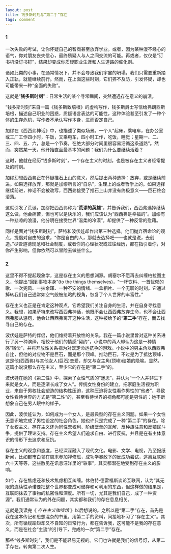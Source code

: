 ```yaml
---
layout: post
title: 钱多斯时刻与“第二手”存在
tags: comment
---
```


### 1

一次失败的考试，让你怀疑自己的智商甚至放弃学业。或者，因为某种漫不经心的语气，你对朋友丧失信心，最终质疑人与人之间交流的可能。再或者，仅仅是“订书机没订书钉”，结果却变成你质疑职业生涯和人生道路的催化剂。

诸如此类的小事，在通常情况下，并不会导致我们宇宙的坍塌，我们只需要重新踏入正轨，就能继续前行。然而，在上面这些时刻，它们猝不及防，引发怀疑，却也可能带来一种“全面的失败”。

这就是“**钱多斯时刻**”：日常生活的某个寻常瞬间，突然遭遇存在意义的崩溃。

“钱多斯时刻”来自一篇《钱多斯致培根》的虚构写作，钱多斯爵士写信给弗朗西斯培根，描述自己职业的困惑，质疑语言表达的可能性，这种体验甚至引发了一种个体的生存危机，写作者不承认写作本身，进而否定自己。

加缪在《西西弗神话》中，也描述了类似场景。一个人“起床，乘电车，在办公室或工厂工作四小时，午饭，又乘电车，四小时工作，吃饭，睡觉；星期一、二、三、四、五、六，总是一个节奏，在绝大部分时间里很容易沿循这条道路”。然而，突然某一天，他开始直面最基本的问题：我们为什么要继续活着？

这时，他就在经历“钱多斯时刻”，一个存在主义的时刻，也是被存在主义者经常提及的时刻。

加缪幻想西西弗正在怀疑推石上山的意义，然后提出两种选择：放弃，或是继续前进。如果选择放弃，那就是加缪所言的“自杀”，生理上的或者哲学上的。如果选择继续前进，神话不会被改写，西西弗接受了推石上山并没有终极意义——巨石终会滚落。

这就引发了荒诞，加缪把西西弗称为“**荒谬的英雄**”，并告诉我们，西西弗选择继续这么做，他会痛苦，但也可以是快乐的，我们应该认为“西西弗是幸福的”。加缪有一种悲凉的浪漫，他分明在接受世界“温柔的冷漠”，却提供了一种反常的慰藉。

同样是面对“钱多斯时刻”，萨特和波伏娃却作出第三种选择。他们抛弃宿命论的观点，提倡对自由的追求，“你是自由的人，那就去选择吧——也就是说，去创造。”尽管道德规范和社会制度，或者你的心理状况或过往经历，都在指引着你，对你产生影响，但你依然可以冒险去做些什么。

### 2

这里不得不提起现象学，这是存在主义的思想渊源。胡塞尔不愿再去纠缠柏拉图主义，他提出“回到事物本身”(to the things themselves)，“一杯饮料、一首忧郁的歌、一次兜风、一抹余晖、一种不安的情绪、一盒相片、一个无聊的时刻。它通过掉转我们自己通常如空气般被忽略的视角，恢复了个人世界的丰富性。”

存在主义也正是在肯定这种观点，它希望我们关注自身的生活，并在自身寻找意义。我想，如果萨特来改写西西弗神话，他既不会让西西弗放弃生命，也不会让西西弗服从惩罚，他会让西西弗离开这种生活，这种被给予的“**第二手**”存在，而去找寻自己的存在。

波伏娃是萨特的伴侣，他们维持着开放性的关系。我在一篇小说里曾对这种关系进行了另一种演绎，相较于他们的情感“契约”，小说中的两人却认为这是一种情感“宿命”，并将开放性关系视为对既定命运抗争的游戏。小说中的男主角以西西弗自比，但他的对应物不是巨石，而是那个顶峰。推动巨石，不过是为了抵达顶峰，这是他(西西弗)与其他女人(巨石)恋爱，却又与女主角(顶峰)结婚的隐喻。显然，这篇小说没那么存在主义，至少它的存在是“第二手”的。

波伏娃在她的《第二性》中，探索了女性气质的“迷思”，并认为“一个人并非生下来就是女人，而是逐渐长成了女人”。传统女性身份的建立，把家庭生活视为职业，来自于男权社会塑造的结构性压迫，这种压迫将女性看作男性的“他者”，导致女性看待世界的方式是“第二性”的，甚至看待世界的视角都可能是男性的：她不断想象自己在男人眼中的样子。

因此，波伏娃认为，如何成为一个女人，是最典型的存在主义问题。如果一个女性无意识地完成了男性设定的社会角色，她也许只是完成了一种“第二手”的存在。除了女权主义，存在主义还为同性恋权利、阶级壁垒的瓦解、反种族注意和反殖民斗争，提供了理论支持。存在主义希望人们追求自由、进行反抗，并且是在有主体意识的情形下去追求和反抗。

存在主义的观念和态度，已经深深融入了现代文化。电影、文学、电视，乃至报纸新闻，比如都市白领在周末参加禅修班，成功学暴政下的反成功尝试，逃离互联网六十天等等，这些散见在讯息汪洋里的“轶事”，其实都潜在地受到存在主义的影响。

如今，存在焦虑还和技术焦虑相互纠缠。休伯特·德雷福斯谈论互联网，认为“其无限的连续性承诺要把整个世界都变成可储存和可利用的东西，但这样做的结果是，互联网抹去了事物的私密性和深度。所有一切，尤其是我们自己，成了一种资源”。我们通常认为的外在问题，其实都和我们的存在息息相关。

这就是我读完《 *存在主义咖啡馆* 》以后想说的。之所以是“第二手”存在，首先是我在这本传记和思想混杂的书里，用第二手的资料，间接地补习了“存在主义”。其次，所有循规蹈矩却又不自知的日常行为，都在告诉我，这可能不是我的存在意义，而是在社会“主流”的引导下，完成的一次“第二手”存在。

那些“钱多斯时刻”，我们是不能轻易无视的。它们也许就是我们的信号灯，从第二手存在，转向第二次人生。